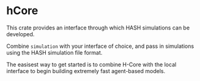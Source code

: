 # hCore

This crate provides an interface through which HASH simulations can be developed.

Combine `simulation` with your interface of choice, and pass in simulations using the HASH simulation file format.

The easisest way to get started is to combine H-Core with the local interface to begin building extremely fast agent-based models.
